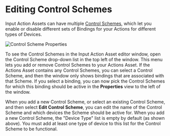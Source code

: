 # Editing Control Schemes

Input Action Assets can have multiple [Control Schemes](ActionBindings.md#control-schemes), which let you enable or disable different sets of Bindings for your Actions for different types of Devices.

![Control Scheme Properties](Images/ControlSchemeProperties.png)

To see the Control Schemes in the Input Action Asset editor window, open the Control Scheme drop-down list in the top left of the window. This menu lets you add or remove Control Schemes to your Actions Asset. If the Actions Asset contains any Control Schemes, you can select a Control Scheme, and then the window only shows bindings that are associated with that Scheme. If you select a binding, you can now pick the Control Schemes for which this binding should be active in the __Properties__ view to the left of the window.

When you add a new Control Scheme, or select an existing Control Scheme, and then select __Edit Control Scheme__, you can edit the name of the Control Scheme and which devices the Scheme should be active for. When you add a new Control Scheme, the "Device Type" list is empty by default (as shown above). You must add at least one type of device to this list for the Control Scheme to be functional.
